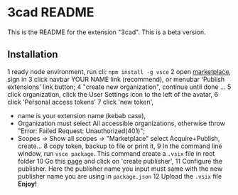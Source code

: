 # 3cad README

This is the README for the extension "3cad". This is a beta version. 

## Installation

1 ready node environment, run cli:  `npm install -g vsce`
2 open [marketplace](https://marketplace.visualstudio.com/VSCode), sign in
3 click navbar YOUR NAME link (recommend), or menubar 'Publish extensions' link button;
4 "create new organization", continue until done ...
5 click organization, click the User Settings icon to the left of the avatar,
6 click 'Personal access tokens'
7 click 'new token',
- name is your extension name (kebab case),
- Organization must select All accessible organizations, otherwise throw "Error: Failed Request: Unauthorized(401)";
- Scopes → Show all scopes → "Marketplace" select Acquire+Publish, create...
8 copy token, backup to file or print it,
9 In the command line window, run  `vsce package`. This command create a `.vsix` file in root folder
10 Go this [page](https://marketplace.visualstudio.com/manage) and click on 'create publisher', 
11 Configure the publisher. Here the publisher name you input must same with the new publisher name you are using in `package.json`
12 Upload the `.vsix` file
**Enjoy!**
